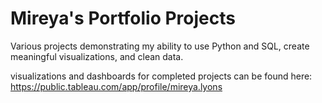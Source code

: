 # Mireya's Portfolio Projects

Various projects demonstrating my ability to use Python and SQL, create meaningful visualizations, and clean data.

visualizations and dashboards for completed projects can be found here: https://public.tableau.com/app/profile/mireya.lyons
